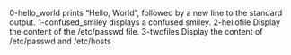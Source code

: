 0-hello_world prints “Hello, World”, followed by a new line to the standard output.
1-confused_smiley displays a confused smiley.
2-hellofile Display the content of the /etc/passwd file.
3-twofiles Display the content of /etc/passwd and /etc/hosts
